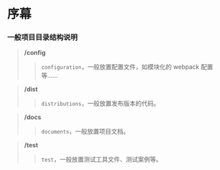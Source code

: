 # 序幕

### 一般项目目录结构说明

> **/config**
>> `configuration`，一般放置配置文件，如模块化的 webpack 配置等……

> **/dist**
>> `distributions`，一般放置发布版本的代码。

> **/docs**
>> `documents`，一般放置项目文档。

> **/test**
>> `test`，一般放置测试工具文件、测试案例等。

